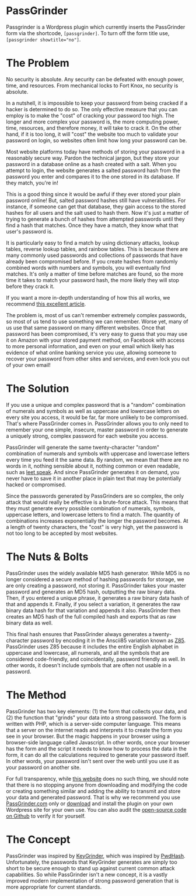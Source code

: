 # PassGrinder

Passgrinder is a Wordpress plugin which currently inserts the PassGrinder form via the shortcode, `[passgrinder]`. To turn off the form title use, `[passgrinder showtitle="no"]`.

# The Problem

No security is absolute. Any security can be defeated with enough power, time, and resources. From mechanical locks to Fort Knox, no security is absolute.

In a nutshell, it is impossible to keep your password from being cracked if a hacker is determined to do so. The only effective measure that you can employ is to make the "cost" of cracking your password too high. The longer and more complex your password is, the more computing power, time, resources, and therefore money, it will take to crack it. On the other hand, if it is too long, it will "cost" the website too much to validate your password on login, so websites often limit how long your password can be.

Most website platforms today have methods of storing your password in a reasonably secure way. Pardon the technical jargon, but they store your password in a database online as a hash created with a salt. When you attempt to login, the website generates a salted password hash from the password you enter and compares it to the one stored in its database. If they match, you're in!

This is a good thing since it would be awful if they ever stored your plain password online! But, salted password hashes still have vulnerabilities. For instance, if someone can get that database, they gain access to the stored hashes for all users and the salt used to hash them. Now it's just a matter of trying to generate a bunch of hashes from attempted passwords until they find a hash that matches. Once they have a match, they know what that user's password is.

It is particularly easy to find a match by using dictionary attacks, lookup tables, reverse lookup tables, and rainbow tables. This is because there are many commonly used passwords and collections of passwords that have already been compromised before. If you create hashes from randomly combined words with numbers and symbols, you will eventually find matches. It's only a matter of time before matches are found, so the more time it takes to match your password hash, the more likely they will stop before they crack it.

If you want a more in-depth understanding of how this all works, we recommend [this excellent article](https://crackstation.net/hashing-security.htm).

The problem is, most of us can't remember extremely complex passwords, so most of us tend to use something we can remember. Worse yet, many of us use that same password on many different websites. Once that password has been compromised, it's very easy to guess that you may use it on Amazon with your stored payment method, on Facebook with access to more personal information, and even on your email which likely has evidence of what online banking service you use, allowing someone to recover your password from other sites and services, and even lock you out of your own email!

# The Solution

If you use a unique and complex password that is a "random" combination of numerals and symbols as well as uppercase and lowercase letters on every site you access, it would be far, far more unlikely to be compromised. That's where PassGrinder comes in. PassGrinder allows you to only need to remember your one simple, insecure, master password in order to generate a uniquely strong, complex password for each website you access.

PassGrinder will generate the same twenty-character "random" combination of numerals and symbols with uppercase and lowercase letters every time you feed it the same data. By random, we mean that there are no words in it, nothing sensible about it, nothing common or even readable, such as [leet speak](https://en.wikipedia.org/wiki/Leet). And since PassGrinder generates it on demand, you never have to save it in another place in plain text that may be potentially hacked or compromised.

Since the passwords generated by PassGrinders are so complex, the only attack that would really be effective is a brute-force attack. This means that they must generate every possible combination of numerals, symbols, uppercase letters, and lowercase letters to find a match. The quantity of combinations increases exponentially the longer the password becomes. At a length of twenty characters, the "cost" is very high, yet the password is not too long to be accepted by most websites.

# The Nuts & Bolts

PassGrinder uses the widely available MD5 hash generator. While MD5 is no longer considered a secure method of hashing passwords for storage, we are only creating a password, not storing it. PassGrinder takes your master password and generates an MD5 hash, outputting the raw binary data. Then, if you entered a unique phrase, it generates a raw binary data hash of that and appends it. Finally, if you select a variation, it generates the raw binary data hash for that variation and appends it also. PassGrinder then creates an MD5 hash of the full compiled hash and exports that as raw binary data as well.

This final hash ensures that PassGrinder always generates a twenty-character password by encoding it in the Anscii85 variation known as [Z85](https://rfc.zeromq.org/spec:32/Z85/). PassGrinder uses Z85 because it includes the entire English alphabet in uppercase and lowercase, all numerals, and all the symbols that are considered code-friendly, and coincidentally, password friendly as well. In other words, it doesn't include symbols that are often not usable in a password.

# The Method

PassGrinder has two key elements: (1) the form that collects your data, and (2) the function that "grinds" your data into a strong password. The form is written with PHP, which is a server-side computer language. This means that a server on the internet reads and interprets it to create the form you see in your browser. But the magic happens in your browser using a browser-side language called Javascript. In other words, once your browser has the form and the script it needs to know how to process the data in the form, it can do all the calculations required to generate your password itself. In other words, your password isn't sent over the web until you use it as your password on another site.

For full transparency, while [this website](https://passgrinder.com/) does no such thing, we should note that there is no stopping anyone from downloading and modifying the code or creating something similar and adding the ability to transmit and store your data and generated password. That is why we recommend you use [PassGrinder.com](https://passgrinder.com/) only or [download](https://passgrindercom.local/download/) and install the plugin on your own Wordpress site for your own use. You can also audit the [open-source code on Github](https://github.com/jeremycaris/passgrinder) to verify it for yourself.

# The Concept

PassGrinder was inspired by [KeyGrinder](http://keygrinder.com/), which was inspired by [PwdHash](http://crypto.stanford.edu/PwdHash/). Unfortunately, the passwords that KeyGrinder generates are simply too short to be secure enough to stand up against current common attack capabilities. So while PassGrinder isn't a new concept, it is a vastly improved modern implementation of strong password generation that is more appropriate for current standards.
